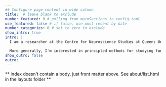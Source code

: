 ```yaml
---
## Configure page content in wide column
title:  # leave blank to exclude
number_featured: 0 # pulling from mainSections in config.toml
use_featured: false # if false, use most recent by date
number_categories: 0 # set to zero to exclude
show_intro: true
intro: |
  I am a researcher at the Centre for Neuroscience Studies at Queens University, working in the Memory, Action, and Perception Lab under Dr. Jason Gallivan. My research focuses largely on the contribution of explicit processes to sensorimotor learning and control -- that is, in addition to trial-by-trial learning by reinforcement or sensory errors, I am interested in the ways that people leverage cognitive strategies to achieve rapid gains in performance. My work uses both behavioral experiments and functional MRI to characterize brain networks supporting these processes, and to disentangle neural systems supporting different forms of motor learning.

  More generally, I'm interested in principled methods for studying functional brain networks. On the applied side, I've developed a software toolbox (spdm) implementing a variety of techniques based on Riemannian geometry for the analysis and manipulation of covariance matrices.
show_outro: false
outro: 
---
```


** index doesn't contain a body, just front matter above.
See about/list.html in the layouts folder **